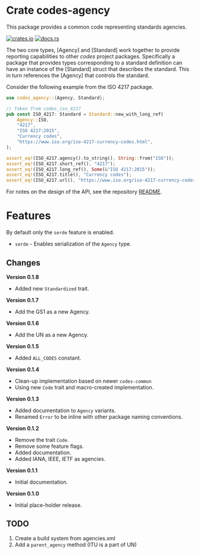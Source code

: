 # Crate codes-agency

This package provides a common code representing standards agencies.

[![crates.io](https://img.shields.io/crates/v/codes-agency.svg)](https://crates.io/crates/codes-agency)
[![docs.rs](https://docs.rs/codes-agency/badge.svg)](https://docs.rs/codes-agency)

The two core types, [Agency] and [Standard] work together to provide reporting
capabilities to other *codes* project packages. Specifically a package that
provides types corresponding to a standard definition can have an instance of
the [Standard] struct that describes the standard. This in turn references the
[Agency] that controls the standard.

Consider the following example from the ISO 4217 package.

```rust
use codes_agency::{Agency, Standard};

// Taken from codes_iso_4217
pub const ISO_4217: Standard = Standard::new_with_long_ref(
    Agency::ISO,
    "4217",
    "ISO 4217:2015",
    "Currency codes",
    "https://www.iso.org/iso-4217-currency-codes.html",
);

assert_eq!(ISO_4217.agency().to_string(), String::from("ISO"));
assert_eq!(ISO_4217.short_ref(), "4217");
assert_eq!(ISO_4217.long_ref(), Some(&"ISO 4217:2015"));
assert_eq!(ISO_4217.title(), "Currency codes");
assert_eq!(ISO_4217.url(), "https://www.iso.org/iso-4217-currency-codes.html");
```

For notes on the design of the API, see the repository 
[README](https://github.com/johnstonskj/rust-codes/blob/main/README.md).

# Features

By default only the `serde` feature is enabled.

* `serde` - Enables serialization of the `Agency` type.
  
## Changes

**Version 0.1.8**

* Added new `Standardized` trait.

**Version 0.1.7**

* Add the GS1 as a new Agency.

**Version 0.1.6**

* Add the UN as a new Agency.

**Version 0.1.5**

* Added `ALL_CODES` constant.

**Version 0.1.4**

* Clean-up implementation based on newer `codes-common`
* Using new `Code` trait and macro-created implementation.

**Version 0.1.3**

* Added documentation to `Agency` variants.
* Renamed `Error` to be inline with other package naming conventions.

**Version 0.1.2**

* Remove the trait `Code`.
* Remove some feature flags.
* Added documentation.
* Added IANA, IEEE, IETF as agencies.

**Version 0.1.1**

* Initial documentation.

**Version 0.1.0**

* Initial place-holder release.

## TODO

1. Create a build system from agencies.xml
1. Add a `parent_agency` method (ITU is a part of UN)
